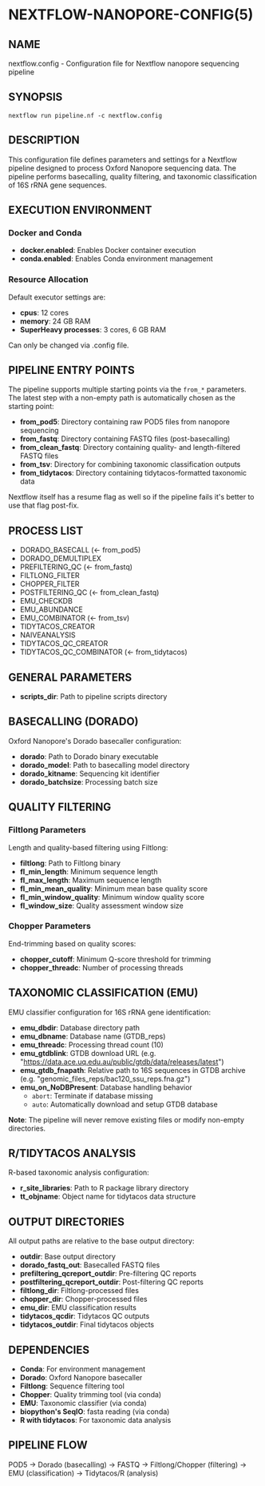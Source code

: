 # NEXTFLOW-NANOPORE-CONFIG(5)

## NAME
nextflow.config - Configuration file for Nextflow nanopore sequencing pipeline

## SYNOPSIS
```
nextflow run pipeline.nf -c nextflow.config
```

## DESCRIPTION
This configuration file defines parameters and settings for a Nextflow pipeline designed to process Oxford Nanopore sequencing data. The pipeline performs basecalling, quality filtering, and taxonomic classification of 16S rRNA gene sequences.

## EXECUTION ENVIRONMENT

### Docker and Conda
- **docker.enabled**: Enables Docker container execution
- **conda.enabled**: Enables Conda environment management

### Resource Allocation
Default executor settings are:
- **cpus**: 12 cores
- **memory**: 24 GB RAM
- **SuperHeavy processes**: 3 cores, 6 GB RAM

Can only be changed via .config file.

## PIPELINE ENTRY POINTS

The pipeline supports multiple starting points via the `from_*` parameters. The latest step with a non-empty path is automatically chosen as the starting point:

- **from_pod5**: Directory containing raw POD5 files from nanopore sequencing
- **from_fastq**: Directory containing FASTQ files (post-basecalling)
- **from_clean_fastq**: Directory containing quality- and length-filtered FASTQ files
- **from_tsv**: Directory for combining taxonomic classification outputs
- **from_tidytacos**: Directory containing tidytacos-formatted taxonomic data

Nextflow itself has a resume flag as well so if the pipeline fails it's better to use that flag post-fix.

## PROCESS LIST
- DORADO_BASECALL (<- from_pod5)
- DORADO_DEMULTIPLEX
- PREFILTERING_QC (<- from_fastq)
- FILTLONG_FILTER
- CHOPPER_FILTER
- POSTFILTERING_QC (<- from_clean_fastq)
- EMU_CHECKDB
- EMU_ABUNDANCE
- EMU_COMBINATOR (<- from_tsv)
- TIDYTACOS_CREATOR
- NAIVEANALYSIS
- TIDYTACOS_QC_CREATOR
- TIDYTACOS_QC_COMBINATOR (<- from_tidytacos)

## GENERAL PARAMETERS

- **scripts_dir**: Path to pipeline scripts directory

## BASECALLING (DORADO)

Oxford Nanopore's Dorado basecaller configuration:

- **dorado**: Path to Dorado binary executable
- **dorado_model**: Path to basecalling model directory
- **dorado_kitname**: Sequencing kit identifier
- **dorado_batchsize**: Processing batch size

## QUALITY FILTERING

### Filtlong Parameters
Length and quality-based filtering using Filtlong:

- **filtlong**: Path to Filtlong binary
- **fl_min_length**: Minimum sequence length
- **fl_max_length**: Maximum sequence length
- **fl_min_mean_quality**: Minimum mean base quality score
- **fl_min_window_quality**: Minimum window quality score
- **fl_window_size**: Quality assessment window size

### Chopper Parameters
End-trimming based on quality scores:

- **chopper_cutoff**: Minimum Q-score threshold for trimming
- **chopper_threadc**: Number of processing threads

## TAXONOMIC CLASSIFICATION (EMU)

EMU classifier configuration for 16S rRNA gene identification:

- **emu_dbdir**: Database directory path
- **emu_dbname**: Database name (GTDB_reps)
- **emu_threadc**: Processing thread count (10)
- **emu_gtdblink**: GTDB download URL (e.g. "https://data.ace.uq.edu.au/public/gtdb/data/releases/latest")
- **emu_gtdb_fnapath**: Relative path to 16S sequences in GTDB archive (e.g. "genomic_files_reps/bac120_ssu_reps.fna.gz")
- **emu_on_NoDBPresent**: Database handling behavior
  - `abort`: Terminate if database missing
  - `auto`: Automatically download and setup GTDB database

**Note**: The pipeline will never remove existing files or modify non-empty directories.

## R/TIDYTACOS ANALYSIS

R-based taxonomic analysis configuration:

- **r_site_libraries**: Path to R package library directory
- **tt_objname**: Object name for tidytacos data structure

## OUTPUT DIRECTORIES

All output paths are relative to the base output directory:

- **outdir**: Base output directory
- **dorado_fastq_out**: Basecalled FASTQ files
- **prefiltering_qcreport_outdir**: Pre-filtering QC reports
- **postfiltering_qcreport_outdir**: Post-filtering QC reports
- **filtlong_dir**: Filtlong-processed files
- **chopper_dir**: Chopper-processed files
- **emu_dir**: EMU classification results
- **tidytacos_qcdir**: Tidytacos QC outputs
- **tidytacos_outdir**: Final tidytacos objects

## DEPENDENCIES

- **Conda**: For environment management
- **Dorado**: Oxford Nanopore basecaller
- **Filtlong**: Sequence filtering tool
- **Chopper**: Quality trimming tool (via conda)
- **EMU**: Taxonomic classifier (via conda)
- **biopython's SeqIO**: fasta reading (via conda)
- **R with tidytacos**: For taxonomic data analysis

## PIPELINE FLOW
POD5 → Dorado (basecalling) → FASTQ → Filtlong/Chopper (filtering) → EMU (classification) → Tidytacos/R (analysis)
